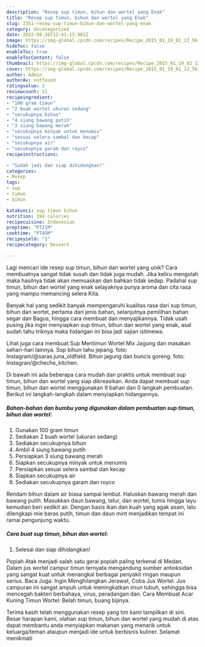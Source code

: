 ```yaml
---
description: "Resep sup timun, bihun dan wortel yang Enak"
title: "Resep sup timun, bihun dan wortel yang Enak"
slug: 2351-resep-sup-timun-bihun-dan-wortel-yang-enak
category: Uncategorized
date: 2022-08-26T22:41:13.981Z
image: https://img-global.cpcdn.com/recipes/Recipe_2015_01_19_02_13_56_613_292874dd2479608457ee/680x482cq70/sup-timun-bihun-dan-wortel-foto-resep-utama.jpg
hideToc: false
enableToc: true
enableTocContent: false
thumbnail: https://img-global.cpcdn.com/recipes/Recipe_2015_01_19_02_13_56_613_292874dd2479608457ee/680x482cq70/sup-timun-bihun-dan-wortel-foto-resep-utama.jpg
cover: https://img-global.cpcdn.com/recipes/Recipe_2015_01_19_02_13_56_613_292874dd2479608457ee/680x482cq70/sup-timun-bihun-dan-wortel-foto-resep-utama.jpg
author: Admin
authorAv: notfound
ratingvalue: 3
reviewcount: 11
recipeingredient:
- "100 gram timun"
- "2 buah wortel ukuran sedang"
- "secukupnya bihun"
- "4 siung bawang putih"
- "3 siung bawang merah"
- "secukupnya minyak untuk menumis"
- "sesuai selera sambal dan kecap"
- "secukupnya air"
- "secukupnya garam dan royco"
recipeinstructions:

- "Sudah jadi dan siap dihidangkan!"
categories:
- Resep
tags:
- sup
- timun
- bihun

katakunci: sup timun bihun 
nutrition: 284 calories
recipecuisine: Indonesian
preptime: "PT21M"
cooktime: "PT45M"
recipeyield: "1"
recipecategory: Dessert

---
```





Lagi mencari ide resep sup timun, bihun dan wortel yang unik? Cara membuatnya sangat tidak susah dan tidak juga mudah. Jika keliru mengolah maka hasilnya tidak akan memuaskan dan bahkan tidak sedap. Padahal sup timun, bihun dan wortel yang enak selayaknya punya aroma dan cita rasa yang mampu memancing selera Kita.





Banyak hal yang sedikit banyak mempengaruhi kualitas rasa dari sup timun, bihun dan wortel, pertama dari jenis bahan, selanjutnya pemilihan bahan segar dan Bagus, hingga cara membuat dan menyajikannya. Tidak usah pusing jika ingin menyiapkan sup timun, bihun dan wortel yang enak,      asal sudah tahu triknya maka hidangan ini bisa jadi sajian istimewa.














Lihat juga cara membuat Sup Mentimun Wortel Mix Jagung dan masakan sehari-hari lainnya. Sop bihun tahu jepang. foto: Instagram/@saras.juna_oldfield. Bihun jagung dan buncis goreng. foto: Instagran/@cheche_kitchen.






Di bawah ini ada beberapa cara mudah dan praktis untuk membuat sup timun, bihun dan wortel yang siap dikreasikan. Anda dapat membuat sup timun, bihun dan wortel menggunakan 9 bahan dan 0 langkah pembuatan. Berikut ini langkah-langkah dalam menyiapkan hidangannya.

<!--inarticleads1-->

##### Bahan-bahan dan bumbu yang digunakan dalam pembuatan sup timun, bihun dan wortel:

1. Gunakan 100 gram timun
1. Sediakan 2 buah wortel (ukuran sedang)
1. Sediakan secukupnya bihun
1. Ambil 4 siung bawang putih
1. Persiapkan 3 siung bawang merah
1. Siapkan secukupnya minyak untuk menumis
1. Persiapkan sesuai selera sambal dan kecap
1. Siapkan secukupnya air
1. Sediakan secukupnya garam dan royco


Rendam bihun dalam air biasa sampai lembut. Haluskan bawang merah dan bawang putih. Masukkan daun bawang, telur, dan wortel, tumis hingga layu kemudian beri sedikit air. Dengan basis ikan dan kuah yang agak asam, lalu dilengkapi mie beras putih, timun dan daun mint menjadikan tempat ini ramai pengunjung waktu. 

<!--inarticleads2-->

##### Cara buat sup timun, bihun dan wortel:


1. Selesai dan siap dihidangkan!

Popiah Atak menjadi salah satu gerai popiah paling terkenal di Medan. Dalam jus wortel campur timun ternyata mengandung sumber antioksidan yang sangat kuat untuk menangkal berbagai penyakit ringan maupun serius. Baca Juga: Ingin Menghilangkan Jerawat, Coba Jus Wortel. Jus campuran ini sangat ampuh untuk meningkatkan imun tubuh, sehingga bisa mencegah bakteri berbahaya, virus, peradangan dan. Cara Membuat Acar Kuning Timun Wortel: Belah timun, buang bijinya. 

Terima kasih telah menggunakan resep yang tim kami tampilkan di sini. Besar harapan kami, olahan sup timun, bihun dan wortel yang mudah di atas dapat membantu anda menyiapkan makanan yang menarik untuk keluarga/teman ataupun menjadi ide untuk berbisnis kuliner. Selamat menikmati

